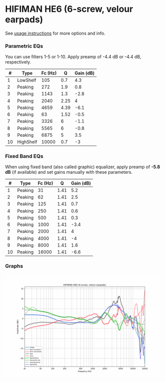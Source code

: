 # HIFIMAN HE6 (6-screw, velour earpads)
See [usage instructions](https://github.com/jaakkopasanen/AutoEq#usage) for more options and info.

### Parametric EQs
You can use filters 1-5 or 1-10. Apply preamp of -4.4 dB or -4.4 dB, respectively.

|   # | Type      |   Fc (Hz) |    Q |   Gain (dB) |
|-----|-----------|-----------|------|-------------|
|   1 | LowShelf  |       105 | 0.7  |         4.3 |
|   2 | Peaking   |       272 | 1.9  |         0.8 |
|   3 | Peaking   |      1143 | 1.3  |        -2.8 |
|   4 | Peaking   |      2040 | 2.25 |         4   |
|   5 | Peaking   |      4659 | 4.39 |        -6.1 |
|   6 | Peaking   |        63 | 1.52 |        -0.5 |
|   7 | Peaking   |      3326 | 6    |        -1.1 |
|   8 | Peaking   |      5565 | 6    |        -0.8 |
|   9 | Peaking   |      6875 | 5    |         3.5 |
|  10 | HighShelf |     10000 | 0.7  |        -3   |

### Fixed Band EQs
When using fixed band (also called graphic) equalizer, apply preamp of **-5.8 dB** (if available) and set gains manually with these parameters.

|   # | Type    |   Fc (Hz) |    Q |   Gain (dB) |
|-----|---------|-----------|------|-------------|
|   1 | Peaking |        31 | 1.41 |         5.2 |
|   2 | Peaking |        62 | 1.41 |         2.5 |
|   3 | Peaking |       125 | 1.41 |         0.7 |
|   4 | Peaking |       250 | 1.41 |         0.6 |
|   5 | Peaking |       500 | 1.41 |         0.3 |
|   6 | Peaking |      1000 | 1.41 |        -3.4 |
|   7 | Peaking |      2000 | 1.41 |         4   |
|   8 | Peaking |      4000 | 1.41 |        -4   |
|   9 | Peaking |      8000 | 1.41 |         1.6 |
|  10 | Peaking |     16000 | 1.41 |        -6.6 |

### Graphs
![](./HIFIMAN%20HE6%20(6-screw,%20velour%20earpads).png)
